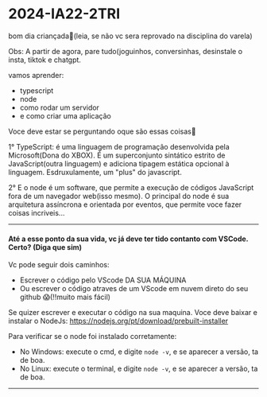 # 2024-IA22-2TRI

bom dia criançada👶(leia, se não vc sera reprovado na disciplina do varela)

Obs: A partir de agora, pare tudo(joguinhos, conversinhas, desinstale o insta, tiktok e chatgpt.

vamos aprender:
- typescript
- node
- como rodar um servidor
- e como criar uma aplicação

Voce deve estar se perguntando oque são essas coisas🤔

1° TypeScript: é uma linguagem de programação desenvolvida pela Microsoft(Dona do XBOX). É um superconjunto sintático estrito de JavaScript(outra linguagem) e adiciona tipagem estática opcional à linguagem. Esdruxulamente, um "plus" do javascript. 

2° E o node é um software, que permite a execução de códigos JavaScript fora de um navegador web(isso mesmo). O principal do node é sua arquitetura assíncrona e orientada por eventos, que permite voce fazer coisas incriveis...

-----
#### Até a esse ponto da sua vida, vc já deve ter tido contanto com VSCode. Certo? (Diga que sim)

Vc pode seguir dois caminhos:
- Escrever o código pelo VScode DA SUA MÁQUINA
- Ou escrever o código atraves de um VScode em nuvem direto do seu github 😱(!!muito mais fácil)

Se quizer escrever e executar o código na sua maquina. Voce deve baixar e instalar o NodeJs: https://nodejs.org/pt/download/prebuilt-installer

Para verificar se o node foi instalado corretamente:
- No Windows: execute o cmd, e digite ```node -v```, e se aparecer a versão, ta de boa.
- No Linux: execute o terminal, e digite ```node -v```, e se aparecer a versão, ta de boa.
---


<!-- ```sql
const  gh = 865
``` -->
